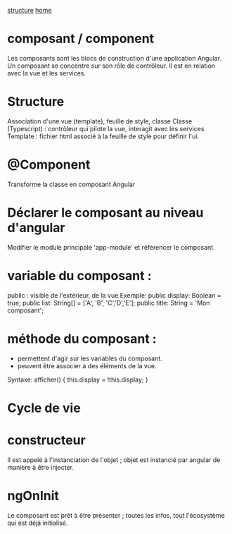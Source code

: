 [structure](../structure.md)
[home](../../angular.md)

# composant / component
Les composants sont les blocs de construction d'une application Angular.
Un composant se concentre sur son rôle de contrôleur.
Il est en relation avec la vue et les services.

# Structure
Association d'une vue (template), feuille de style, classe
Classe (Typescript) : contrôleur qui pilote la vue, interagit avec les services
Template : fichier html associé à la feuille de style pour définir l'ui.

# @Component
Transforme la classe en composant Angular

# Déclarer le composant au niveau d'angular
Modifier le module principale 'app-module' et référencer le composant.

# variable du composant : 
public : visible de l'extérieur, de la vue
Exemple:
public display: Boolean = true;
public list: String[] = ['A', 'B', 'C','D','E'];
public title: String = 'Mon composant';

# méthode du composant :
- permettent d'agir sur les variables du composant.
- peuvent être associer à des éléments de la vue.

Syntaxe:
afficher() {
    this.display = !this.display;
}


# Cycle de vie

# constructeur
Il est appelé à l'instanciation de l'objet ; objet est instancié par angular de manière à être injecter.

# ngOnInit
Le composant est prêt à être présenter ; toutes les infos, tout l'écosystème qui est déjà initialisé.